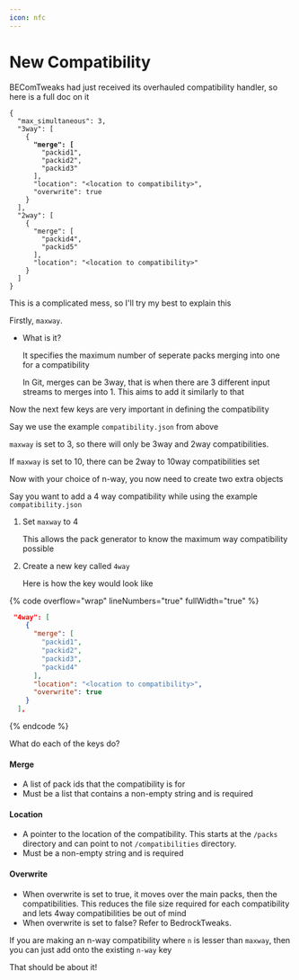 ```yaml
---
icon: nfc
---
```


# New Compatibility

BEComTweaks had just received its overhauled compatibility handler, so here is a full doc on it

<pre class="language-json" data-overflow="wrap" data-line-numbers data-full-width="true"><code class="lang-json">{
  "max_simultaneous": 3,
  "3way": [
    {
<strong>      "merge": [
</strong>        "packid1",
        "packid2",
        "packid3"
      ],
      "location": "&#x3C;location to compatibility>",
      "overwrite": true
    }
  ],
  "2way": [
    {
      "merge": [
        "packid4",
        "packid5"
      ],
      "location": "&#x3C;location to compatibility>"
    }
  ]
}
</code></pre>

This is a complicated mess, so I'll try my best to explain this

Firstly, `maxway`.

*   What is it?

    It specifies the maximum number of seperate packs merging into one for a compatibility

    In Git, merges can be 3way, that is when there are 3 different input streams to merges into 1. This aims to add it similarly to that

Now the next few keys are very important in defining the compatibility

Say we use the example `compatibility.json` from above

`maxway` is set to 3, so there will only be 3way and 2way compatibilities.

If `maxway` is set to 10, there can be 2way to 10way compatibilities set

Now with your choice of n-way, you now need to create two extra objects

Say you want to add a 4 way compatibility while using the example `compatibility.json`

1.  Set `maxway` to 4

    This allows the pack generator to know the maximum way compatibility possible
2.  Create a new key called `4way`

    Here is how the key would look like

{% code overflow="wrap" lineNumbers="true" fullWidth="true" %}
```json
 "4way": [
    {
      "merge": [
        "packid1",
        "packid2",
        "packid3",
        "packid4"
      ],
      "location": "<location to compatibility>",
      "overwrite": true
    }
  ],
```
{% endcode %}

What do each of the keys do?

#### Merge

* A list of pack ids that the compatibility is for
* Must be a list that contains a non-empty string and is required

#### Location

* A pointer to the location of the compatibility. This starts at the `/packs` directory and can point to not `/compatibilities` directory.
* Must be a non-empty string and is required

#### Overwrite

* When overwrite is set to true, it moves over the main packs, then the compatibilities. This reduces the file size required for each compatibility and lets 4way compatibilities be out of mind
* When overwrite is set to false? Refer to BedrockTweaks.

If you are making an n-way compatibility where `n` is lesser than `maxway`, then you can just add onto the existing `n-way` key

That should be about it!
